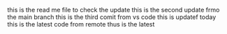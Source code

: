 this is the read me file to check the update
this is the second update frmo the main branch
this is the third comit from vs code
this is updatef today
this is the latest code from remote
thus is the latest
